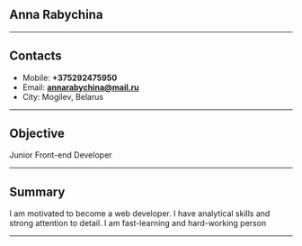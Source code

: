 ## Anna Rabychina

---

## Contacts

- Mobile:  **+375292475950**
- Email: **annarabychina@mail.ru**
- City: Mogilev, Belarus

---

## Objective

Junior Front-end Developer

---

## Summary

I am motivated to become a web developer. I have analytical skills and strong attention to detail. I am fast-learning and hard-working person

---